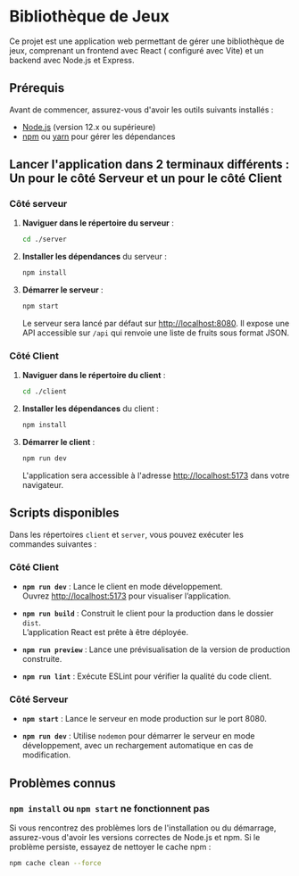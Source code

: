 # Bibliothèque de Jeux

Ce projet est une application web permettant de gérer une bibliothèque de jeux, comprenant un frontend avec React (
configuré avec Vite) et un backend avec Node.js et Express.

## Prérequis

Avant de commencer, assurez-vous d'avoir les outils suivants installés :

- [Node.js](https://nodejs.org/en/) (version 12.x ou supérieure)
- [npm](https://www.npmjs.com/) ou [yarn](https://yarnpkg.com/) pour gérer les dépendances

## Lancer l'application dans 2 terminaux différents : Un pour le côté Serveur et un pour le côté Client

### Côté serveur

1. **Naviguer dans le répertoire du serveur** :
    ```bash
    cd ./server
    ```
2. **Installer les dépendances** du serveur :
    ```bash
    npm install
    ```
3. **Démarrer le serveur** :
    ```bash
    npm start
    ```
   Le serveur sera lancé par défaut sur [http://localhost:8080](http://localhost:8080). Il expose une API accessible sur
   `/api` qui renvoie une liste de fruits sous format JSON.

### Côté Client

1. **Naviguer dans le répertoire du client** :
    ```bash
    cd ./client
    ```
2. **Installer les dépendances** du client :
    ```bash
    npm install
    ```
3. **Démarrer le client** :
    ```bash
    npm run dev
    ```
   L'application sera accessible à l'adresse [http://localhost:5173](http://localhost:5173) dans votre navigateur.

## Scripts disponibles

Dans les répertoires `client` et `server`, vous pouvez exécuter les commandes suivantes :

### Côté Client

- **`npm run dev`** : Lance le client en mode développement.\
  Ouvrez [http://localhost:5173](http://localhost:5173) pour visualiser l’application.

- **`npm run build`** : Construit le client pour la production dans le dossier `dist`.\
  L’application React est prête à être déployée.

- **`npm run preview`** : Lance une prévisualisation de la version de production construite.

- **`npm run lint`** : Exécute ESLint pour vérifier la qualité du code client.

### Côté Serveur

- **`npm start`** : Lance le serveur en mode production sur le port 8080.

- **`npm run dev`** : Utilise `nodemon` pour démarrer le serveur en mode développement, avec un rechargement automatique
  en cas de modification.

## Problèmes connus

### `npm install` ou `npm start` ne fonctionnent pas

Si vous rencontrez des problèmes lors de l'installation ou du démarrage, assurez-vous d'avoir les versions correctes de
Node.js et npm. Si le problème persiste, essayez de nettoyer le cache npm :

```bash
npm cache clean --force
